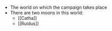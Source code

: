 - The world on which the campaign takes place
- There are two moons in this world:
	- [[Catha]]
	- [[Ruidus]]